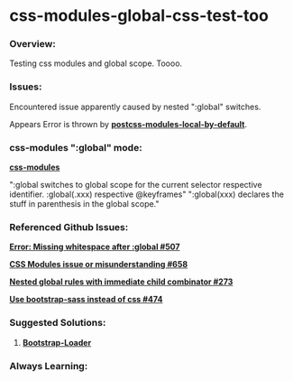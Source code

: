 # css-modules-global-css-test-too

### Overview:
Testing css modules and global scope. Toooo.


### Issues:
Encountered issue apparently caused by nested ":global" switches.

Appears Error is thrown by [**postcss-modules-local-by-default**](https://github.com/css-modules/postcss-modules-local-by-default/blob/master/index.js#L26).


### css-modules ":global" mode:
[**css-modules**](https://github.com/css-modules/css-modules)


":global switches to global scope for the current selector respective identifier. :global(.xxx) respective @keyframes"
":global(xxx) declares the stuff in parenthesis in the global scope."


### Referenced Github Issues:

[**Error: Missing whitespace after :global #507**](https://github.com/webpack-contrib/sass-loader/issues/507)

[**CSS Modules issue or misunderstanding #658**](https://github.com/davezuko/react-redux-starter-kit/issues/658)

[**Nested global rules with immediate child combinator #273**](https://github.com/css-modules/css-modules/issues/273)

[**Use bootstrap-sass instead of css #474**](https://github.com/davezuko/react-redux-starter-kit/issues/474)


### Suggested Solutions:

1) [**Bootstrap-Loader**](https://github.com/shakacode/bootstrap-loader)


### Always Learning:
